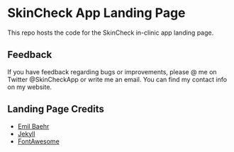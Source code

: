 # SkinCheck App Landing Page

This repo hosts the code for the SkinCheck in-clinic app landing page. 

## Feedback
If you have feedback regarding bugs or improvements, please @ me on Twitter @SkinCheckApp or write me an email. You can find my contact info on my website.

## Landing Page Credits
- [Emil Baehr](https://emilbaehr.com/)
- [Jekyll](https://github.com/jekyll/jekyll)
- [FontAwesome](https://fontawesome.github.io/Font-Awesome/)
